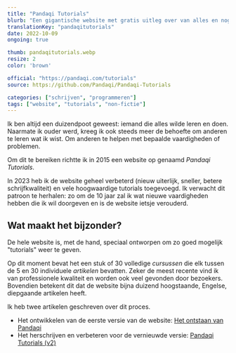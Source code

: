 ```yaml
---
title: "Pandaqi Tutorials"
blurb: "Een gigantische website met gratis uitleg over van alles en nog wat, met één doel: leren wat je altijd al wilde leren."
translationKey: "pandaqitutorials"
date: 2022-10-09
ongoing: true

thumb: pandaqitutorials.webp
resize: 2
color: 'brown'

official: "https://pandaqi.com/tutorials"
source: https://github.com/Pandaqi/Pandaqi-Tutorials

categories: ["schrijven", "programmeren"]
tags: ["website", "tutorials", "non-fictie"]
---
```


Ik ben altijd een duizendpoot geweest: iemand die alles wilde leren en doen. Naarmate ik ouder werd, kreeg ik ook steeds meer de behoefte om anderen te leren wat ik wist. Om anderen te helpen met bepaalde vaardigheden of problemen.

Om dit te bereiken richtte ik in 2015 een website op genaamd _Pandaqi Tutorials_. 

In 2023 heb ik de website geheel verbeterd (nieuw uiterlijk, sneller, betere schrijfkwaliteit) en vele hoogwaardige tutorials toegevoegd. Ik verwacht dit patroon te herhalen: zo om de 10 jaar zal ik wat nieuwe vaardigheden hebben die ik wil doorgeven en is de website ietsje verouderd.

## Wat maakt het bijzonder?
De hele website is, met de hand, speciaal ontworpen om zo goed mogelijk "tutorials" weer te geven.

Op dit moment bevat het een stuk of 30 volledige _cursussen_ die elk tussen de 5 en 30 individuele _artikelen_ bevatten. Zeker de meest recente vind ik van professionele kwaliteit en worden ook veel gevonden door bezoekers. Bovendien betekent dit dat de website bijna duizend hoogstaande, Engelse, diepgaande artikelen heeft.

Ik heb twee artikelen geschreven over dit proces.

* Het ontwikkelen van de eerste versie van de website: [Het ontstaan van Pandaqi](https://tiamopastoor.com/blog/2019/2019-03-18-het-ontstaan-van-pandaqi/)
* Het herschrijven en verbeteren voor de vernieuwde versie: [Pandaqi Tutorials (v2)](https://tiamopastoor.com/blog/2023/2023-12-15-pandaqi-tutorials-het-jubileum-van-twijfels/)

